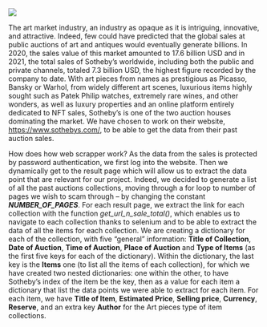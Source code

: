 
<img src="img_for_README.png"/>

The art market industry, an industry as opaque as it is intriguing, innovative, and attractive. Indeed, few could have
predicted that the global sales at public auctions of art and antiques would eventually generate billions. In 2020, the
sales value of this market amounted to 17.6 billion USD and in 2021, the total sales of Sotheby’s worldwide, including
both the public and private channels, totaled 7.3 billion USD, the highest figure recorded by the company to date. With
art pieces from names as prestigious as Picasso, Bansky or Warhol, from widely different art scenes, luxurious items
highly sought such as Patek Philip watches, extremely rare wines, and other wonders, as well as luxury properties and an
online platform entirely dedicated to NFT sales, Sotheby’s is one of the two auction houses dominating the market.
We have chosen to work on their website, https://www.sothebys.com/, to be able to get the data from their past auction
sales.

How does how web scrapper work? As the data from the sales is protected by password authentication, we first log into
the website. Then we dynamically get to the result page which will allow us to extract the data point that are relevant
for our project. Indeed, we decided to generate a list of all the past auctions collections, moving through a for loop
to number of pages we wish to scam through – by changing the constant _**NUMBER_OF_PAGES**_. For each result page, we extract
the link for each collection with the function _get_url_n_sale_total()_, which enables us to navigate to each collection thanks to selenium and to be able to extract
the data of all the items for each collection. We are creating a dictionary for each of the collection, with five
“general” information: **Title of Collection**, **Date of Auction**, **Time of Auction**, **Place of Auction** and **Type of Items** (as the
first five keys for each of the dictionary). Within the dictionary, the last key is the **Items** one (to list all the items of each
collection), for which we have created two nested dictionaries: one within the other, to have Sotheby’s index of the
item be the key, then as a value for each item a dictionary that list the data points we were able to extract for each
item. For each item, we have **Title of Item**, **Estimated Price**, **Selling price**, **Currency**, **Reserve**, and an extra key **Author**
for the Art pieces type of item collections.
